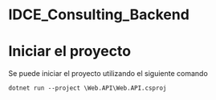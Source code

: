 # IDCE_Consulting_Backend


# Iniciar el proyecto
Se puede iniciar el proyecto utilizando el siguiente comando

`dotnet run --project \Web.API\Web.API.csproj`